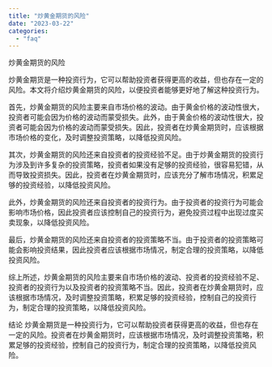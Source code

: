 ```yaml
---
title: "炒黄金期货的风险"
date: "2023-03-22"
categories: 
  - "faq"
---
```


炒黄金期货的风险

炒黄金期货是一种投资行为，它可以帮助投资者获得更高的收益，但也存在一定的风险。本文将介绍炒黄金期货的风险，以便投资者能够更好地了解这种投资行为。

首先，炒黄金期货的风险主要来自市场价格的波动。由于黄金价格的波动性很大，投资者可能会因为价格的波动而蒙受损失。此外，由于黄金价格的波动性很大，投资者可能会因为价格的波动而蒙受损失。因此，投资者在炒黄金期货时，应该根据市场价格的变化，及时调整投资策略，以降低投资风险。

其次，炒黄金期货的风险还来自投资者的投资经验不足。由于炒黄金期货的投资行为涉及到许多复杂的投资策略，投资者如果没有足够的投资经验，很容易犯错，从而导致投资损失。因此，投资者在炒黄金期货时，应该充分了解市场情况，积累足够的投资经验，以降低投资风险。

此外，炒黄金期货的风险还来自投资者的投资行为。由于投资者的投资行为可能会影响市场价格，因此投资者应该控制自己的投资行为，避免投资过程中出现过度买卖现象，以降低投资风险。

最后，炒黄金期货的风险还来自投资者的投资策略不当。由于投资者的投资策略可能会影响投资结果，因此投资者应该根据市场情况，制定合理的投资策略，以降低投资风险。

综上所述，炒黄金期货的风险主要来自市场价格的波动、投资者的投资经验不足、投资者的投资行为以及投资者的投资策略不当。因此，投资者在炒黄金期货时，应该根据市场情况，及时调整投资策略，积累足够的投资经验，控制自己的投资行为，制定合理的投资策略，以降低投资风险。

结论 炒黄金期货是一种投资行为，它可以帮助投资者获得更高的收益，但也存在一定的风险。投资者在炒黄金期货时，应该根据市场情况，及时调整投资策略，积累足够的投资经验，控制自己的投资行为，制定合理的投资策略，以降低投资风险。
